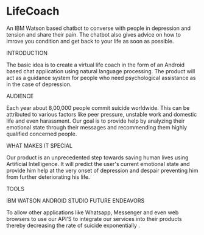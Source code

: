 # LifeCoach
An IBM Watson based chatbot to converse with people in depression and tension and share their pain. The chatbot also gives advice on how to imrove you condition and get back to your life as soon as possible.

INTRODUCTION

The basic idea is to create a virtual life coach in the form of an Android based chat application using natural language processing. The product will act as a guidance system for people who need psychological assistance as in the case of depression.

AUDIENCE

Each year about 8,00,000 people commit suicide worldwide. This can be attributed to various factors like peer pressure, unstable work and domestic life and even harassment. Our goal is to provide help by analyzing their emotional state through their messages and recommending them highly qualified concerned people.

WHAT MAKES IT SPECIAL

Our product is an unprecedented step towards saving human lives using Artificial Intelligence. It will predict the user's current emotional state and provide him help at the very onset of depression and despair preventing him from further deteriorating his life.

TOOLS

IBM WATSON
ANDROID STUDIO
FUTURE ENDEAVORS

To allow other applications like Whatsapp, Messenger and even web browsers to use our API'S to integrate our services into their products thereby decreasing the rate of suicide exponentially .
